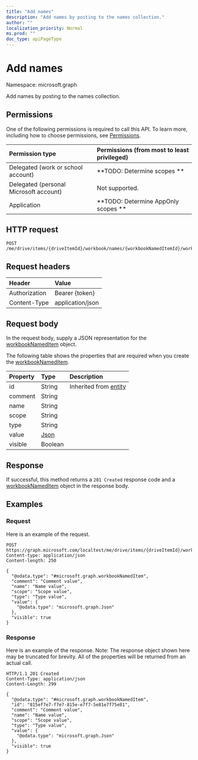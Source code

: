```yaml
---
title: "Add names"
description: "Add names by posting to the names collection."
author: ""
localization_priority: Normal
ms.prod: ""
doc_type: apiPageType
---
```


# Add names

Namespace: microsoft.graph

Add names by posting to the names collection.

## Permissions
One of the following permissions is required to call this API. To learn more, including how to choose permissions, see [Permissions](/concepts/permissions-reference.md).

|Permission type|Permissions (from most to least privileged)|
|:---|:---|
|Delegated (work or school account)|**TODO: Determine scopes **|
|Delegated (personal Microsoft account)|Not supported.|
|Application|**TODO: Determine AppOnly scopes **|

## HTTP request
<!-- {
  "blockType": "ignored"
}
-->
``` http
POST /me/drive/items/{driveItemId}/workbook/names/{workbookNamedItemId}/worksheet/names/$ref
```

## Request headers
|Header|Value|
|:---|:---|
|Authorization|Bearer {token}|
|Content-Type|application/json|

## Request body
In the request body, supply a JSON representation for the [workbookNamedItem](../resources/workbooknameditem.md) object.

The following table shows the properties that are required when you create the [workbookNamedItem](../resources/workbooknameditem.md).

|Property|Type|Description|
|:---|:---|:---|
|id|String| Inherited from [entity](../resources/entity.md)|
|comment|String||
|name|String||
|scope|String||
|type|String||
|value|[Json](../resources/json.md)||
|visible|Boolean||



## Response
If successful, this method returns a `201 Created` response code and a [workbookNamedItem](../resources/workbooknameditem.md) object in the response body.

## Examples

### Request
Here is an example of the request.
<!-- {
  "blockType": "request",
  "name": "create_workbooknameditem_from_"
}
-->
``` http
POST https://graph.microsoft.com/localtest/me/drive/items/{driveItemId}/workbook/names/{workbookNamedItemId}/worksheet/names
Content-type: application/json
Content-length: 250

{
  "@odata.type": "#microsoft.graph.workbookNamedItem",
  "comment": "Comment value",
  "name": "Name value",
  "scope": "Scope value",
  "type": "Type value",
  "value": {
    "@odata.type": "microsoft.graph.Json"
  },
  "visible": true
}
```

### Response
Here is an example of the response. Note: The response object shown here may be truncated for brevity. All of the properties will be returned from an actual call.
<!-- {
  "blockType": "response",
  "truncated": true,
  "@odata.type": "microsoft.graph.workbooknameditem"
}
-->
``` http
HTTP/1.1 201 Created
Content-Type: application/json
Content-Length: 299

{
  "@odata.type": "#microsoft.graph.workbookNamedItem",
  "id": "815ef7e7-f7e7-815e-e7f7-5e81e7f75e81",
  "comment": "Comment value",
  "name": "Name value",
  "scope": "Scope value",
  "type": "Type value",
  "value": {
    "@odata.type": "microsoft.graph.Json"
  },
  "visible": true
}
```

